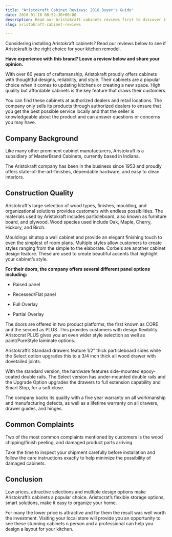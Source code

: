 ```yaml
---
title: "Aristokraft Cabinet Reviews: 2018 Buyer's Guide"
date: 2018-01-18 00:52:36+00:00
description: Read our Aristokraft cabinets reviews first to discover if they live up to their quality. Plus, we reveal some of the most common complaints...
slug: aristokraft-cabinet-reviews

---
```


Considering installing Aristokraft cabinets? Read our reviews below to see if Aristokraft is the right choice for your kitchen remodel.





**Have experience with this brand? Leave a review below and share your opinion.**



With over 60 years of craftsmanship, Aristokraft proudly offers cabinets with thoughtful designs, reliability, and style. Their cabinets are a popular choice when it comes to updating kitchens or creating a new space. High quality but affordable cabinets is the key feature that draws their customers.  

You can find these cabinets at authorized dealers and retail locations. The company only sells its products through authorized dealers to ensure that you get the best possible service locally and that the seller is knowledgeable about the product and can answer questions or concerns you may have. 



## Company Background



Like many other prominent cabinet manufacturers, Aristokraft is a subsidiary of MasterBrand Cabinets, currently based in Indiana. 

The Aristokraft company has been in the business since 1953 and proudly offers state-of-the-art-finishes, dependable hardware, and easy to clean interiors. 



## Construction Quality



Aristokraft's large selection of wood types, finishes, moulding, and organizational solutions provides customers with endless possibilities. The materials used by Aristokraft includes particleboard, also known as furniture board, and plywood.  Wood species used include Oak, Maple, Cherry, Hickory, and Birch. 

Mouldings sit atop a wall cabinet and provide an elegant finishing touch to even the simplest of room plans. Multiple styles allow customers to create styles ranging from the simple to the elaborate. Corbels are another cabinet design feature. These are used to create beautiful accents that highlight your cabinet’s style.

**For their doors, the company offers several different panel options including:**




  * Raised panel


  * Recessed/Flat panel


  * Full Overlay


  * Partial Overlay



The doors are offered in two product platforms, the first known as CORE and the second as PLUS. This provides customers with design flexibility. Aristocrat PLUS gives you an even wider style selection as well as paint/PureStyle laminate options. 

Aristokraft’s Standard drawers feature 1/2” thick particleboard sides while the Select option upgrades this to a 3/4 inch thick all wood drawer with dovetailed joints.

With the standard version, the hardware features side-mounted epoxy-coated double rails. The Select version has under-mounted double rails and the Upgrade Option upgrades the drawers to full extension capability and Smart Stop, for a soft close. 

The company backs its quality with a five year warranty on all workmanship and manufacturing defects, as well as a lifetime warranty on all drawers, drawer guides, and hinges. 



## Common Complaints



Two of the most common complaints mentioned by customers is the wood chipping/finish peeling, and damaged product parts arriving. 

Take the time to inspect your shipment carefully before installation and follow the care instructions exactly to help minimize the possibility of damaged cabinets.
 


## Conclusion



Low prices, attractive selections and multiple design options make Aristokraft’s cabinets a popular choice. Aristocrat’s flexible storage options, smart solutions, make it easy to organize your home. 

For many the lower price is attractive and for them the result was well worth the investment. Visiting your local store will provide you an opportunity to see these stunning cabinets n person and a professional can help you design a layout for your kitchen. 
